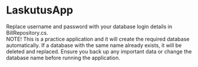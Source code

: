 # LaskutusApp
Replace username and password with your database login details in BillRepository.cs. <br/>
NOTE! This is a practice application and it will create the required database automatically. If a database with the same name already exists, it will be deleted and replaced. Ensure you back up any important data or change the database name before running the application.
